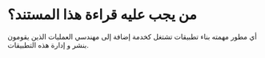 من يجب عليه قراءة هذا المستند؟
==============================

أي مطور مهمته بناء تطبيقات تشتغل كخدمة إضافة إلى مهندسي العمليات الذين يقومون بنشر و إدارة هذه التطبيقات.

